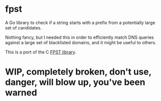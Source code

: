 # fpst

A Go library to check if a string starts with a prefix from a potentially large set of candidates.

Nothing fancy, but I needed this in order to efficiently match DNS queries against a large set of
blacklisted domains, and it might be useful to others.

This is a port of the C [FPST library](https://github.com/jedisct1/fpst).

# WIP, completely broken, don't use, danger, will blow up, you've been warned
